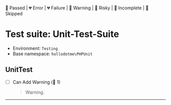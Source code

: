💚 Passed | 💔 Error | 💔 Failure | 🧡 Warning | 💛 Risky | 💙 Incomplete | 💜 Skipped

# Test suite: Unit-Test-Suite

* Environment: `Testing`
* Base namespace: `hollodotme\PHPUnit`

## UnitTest

- [ ] Can Add Warning (🧡 1)
  > Warning.


---

